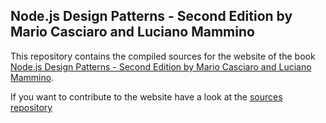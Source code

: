 Node.js Design Patterns - Second Edition by Mario Casciaro and Luciano Mammino
------------------------------------------------------------------------------

This repository contains the compiled sources for the website of the book [Node.js Design Patterns - Second Edition by Mario Casciaro and Luciano Mammino](http://amzn.to/28LJws7).

If you want to contribute to the website have a look at the [sources repository](https://github.com/nodejs-design-patterns-book/nodejs-design-patterns-book)
